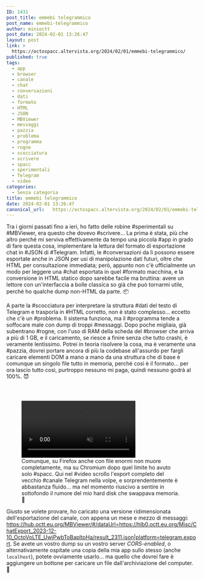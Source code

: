 ```yaml
---
ID: 1431
post_title: emmebi telegrammico
post_name: emmebi-telegrammico
author: minioctt
post_date: 2024-02-01 13:26:47
layout: post
link: >
  https://octospacc.altervista.org/2024/02/01/emmebi-telegrammico/
published: true
tags:
  - app
  - browser
  - canale
  - chat
  - conversazioni
  - dati
  - formato
  - HTML
  - JSON
  - MBViewer
  - messaggi
  - pazzia
  - problema
  - programma
  - rogne
  - scocciatura
  - scrivere
  - spacc
  - sperimentali
  - Telegram
  - video
categories:
  - Senza categoria
title: emmebi telegrammico
date: 2024-02-01 13:26:47
canonical_url:   https://octospacc.altervista.org/2024/02/01/emmebi-telegrammico/
---
```

<!-- wp:paragraph -->
<p>Tra i giorni passati fino a ieri, ho fatto delle robine #sperimentali su #MBViewer, era questo che dovevo #scrivere... La prima è stata, più che altro perché mi serviva effettivamente da tempo una piccola #app in grado di fare questa cosa, implementare la lettura del formato di esportazione chat in #JSON di #Telegram. Infatti, le #conversazioni da lì possono essere esportate anche in JSON per usi di manipolazione dati futuri, oltre che HTML per consultazione immediata; però, appunto non c'è ufficialmente un modo per leggere una #chat esportata in quel #formato macchina, e la conversione in HTML statico dopo sarebbe facile ma bruttina: avere un lettore con un'interfaccia a bolle classica so già che può tornarmi utile, perché ho qualche dump non-HTML da parte. 📦️</p>
<!-- /wp:paragraph -->

<!-- wp:paragraph -->
<p>A parte la #scocciatura per interpretare la struttura #dati del testo di Telegram e trasporla in #HTML corretto, non è stato complesso... eccetto che c'è un #problema. Il sistema funziona, ma il #programma tende a soffocare male con dump di troppi #messaggi. Dopo poche migliaia, già subentrano #rogne, con l'uso di RAM della scheda del #browser che arriva a più di 1 GB, e il caricamento, se riesce a finire senza che tutto crashi, è veramente lentissimo. Potrei in teoria risolvere la cosa, ma è veramente una #pazzia, dovrei portare ancora di più la codebase all'assurdo per fargli caricare elementi DOM a mano a mano da una struttura che di base è comunque un singolo file tutto in memoria, perché così è il formato... per ora lascio tutto così, purtroppo nessuno mi paga, quindi nessuno godrà al 100%. 😈️</p>
<!-- /wp:paragraph -->

<!-- wp:paragraph -->
<p></p>
<!-- /wp:paragraph -->

<!-- wp:gallery {"linkTo":"none"} -->
<figure class="wp-block-gallery has-nested-images columns-default is-cropped"><!-- wp:image {"id":1429,"sizeSlug":"large","linkDestination":"none"} -->
<figure class="wp-block-image size-large"><img src="{{site.cdnurl}}/assets/uploads/2024/02/Screenshot-from-2024-01-24-21-59-14-960x520.png" alt="" class="wp-image-1429"/></figure>
<!-- /wp:image -->

<!-- wp:image {"id":1428,"sizeSlug":"large","linkDestination":"none"} -->
<figure class="wp-block-image size-large"><img src="{{site.cdnurl}}/assets/uploads/2024/02/Screenshot-from-2024-01-24-23-02-36-960x254.png" alt="" class="wp-image-1428"/></figure>
<!-- /wp:image -->

<!-- wp:image {"id":1427,"sizeSlug":"large","linkDestination":"none"} -->
<figure class="wp-block-image size-large"><img src="{{site.cdnurl}}/assets/uploads/2024/02/Screenshot-from-2024-01-24-23-04-49-960x524.png" alt="" class="wp-image-1427"/></figure>
<!-- /wp:image --></figure>
<!-- /wp:gallery -->

<!-- wp:video {"id":1430} -->
<figure class="wp-block-video"><video controls muted src="{{site.cdnurl}}/assets/uploads/2024/02/simplescreenrecorder-2024-01-25_00.11.13.mp4"></video><figcaption class="wp-element-caption">Comunque, su Firefox anche con file enormi non muore completamente, ma su Chromium dopo quel limite ho avuto solo #spacc. Qui nel #video scrollo l'export completo del vecchio #canale Telegram nella volpe, e sorprendentemente è abbastanza fluido... ma nel momento riuscivo a sentire in sottofondo il rumore del mio hard disk che swappava memoria. 💽️</figcaption></figure>
<!-- /wp:video -->

<!-- wp:paragraph -->
<p></p>
<!-- /wp:paragraph -->

<!-- wp:paragraph -->
<p>Giusto se volete provare, ho caricato una versione ridimensionata dell'esportazione del canale, con appena un mese e mezzo di messaggi: <a href="https://hub.octt.eu.org/MBViewer/#/dataUrl=https://hlb0.octt.eu.org/Misc/ChatExport_2023-12-10_OctoVoLTE_UwjPwbToBapltoHa/result_2311.json|platform=telegram.export">https://hub.octt.eu.org/MBViewer/#/dataUrl=https://hlb0.octt.eu.org/Misc/ChatExport_2023-12-10_OctoVoLTE_UwjPwbToBapltoHa/result_2311.json|platform=telegram.export</a>. Se avete un vostro dump su un vostro server <em>CORS-enabled</em>, o alternativamente ospitate una copia della mia app sullo stesso (anche <code>localhost</code>), potete ovviamente usarlo... ma quello che dovrei fare è aggiungere un bottone per caricare un file dall'archiviazione del computer. 🔘️</p>
<!-- /wp:paragraph -->